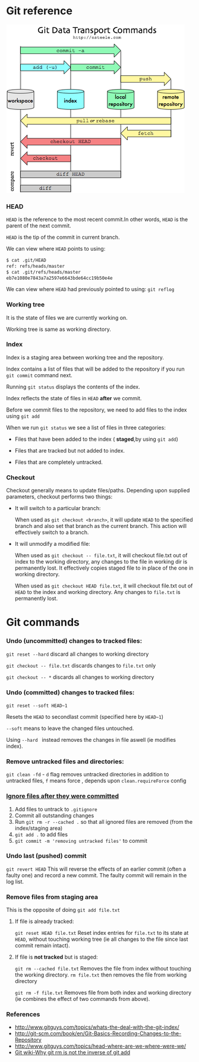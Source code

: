 Git reference
===

![](images/git-transport.png)
### HEAD

`HEAD` is the reference to the most recent commit.In other words, `HEAD` is the parent of the next commit.

`HEAD` is the tip of the commit in current branch.

We can view where `HEAD` points to using:

```
$ cat .git/HEAD
ref: refs/heads/master
$ cat .git/refs/heads/master
eb7e1080e7843a7a2597e6643bde64cc19b50e4e
```
We can view where `HEAD` had previously pointed to using: `git reflog`

### Working tree

It is the state of files we are currently working on.

Working tree is same as working directory.

### Index
Index is a staging area between working tree and the repository.

Index contains a list of files that will be added to the repository if you run `git commit` command next.

Running `git status` displays the contents of the index.

Index reflects the state of files in `HEAD` **after** we commit.

Before we commit files to the repository, we need to add files to the index using `git add`

When we run `git status` we see a list of files in three categories:

* Files that have been added to the index ( **staged**,by using `git add`)

* Files that are tracked but not added to index.

* Files that are completely untracked.


### Checkout

Checkout generally means to update files/paths.
Depending upon supplied parameters, checkout performs two things:

* It will switch to a particular branch:

   When used as `git checkout <branch>`, it will update `HEAD` to the specified branch and also set that branch as the current branch. This action will effectively switch to a branch.

* It will unmodify a modified file:

   When used as `git checkout -- file.txt`, it will checkout file.txt out of index to the working directory, any changes to the file in working dir is permanently lost. It effectively copies staged file to in place of the one in working directory.

   When used as `git checkout HEAD file.txt`, it will checkout file.txt out of `HEAD` to the index and working directory. Any changes to `file.txt` is permanently lost.

Git commands
===

### Undo (uncommitted) changes to tracked files:
`git reset --hard` discard all changes to working directory

`git checkout -- file.txt` discards changes to `file.txt` only

`git checkout -- *` discards all changes to working directory

### Undo (committed) changes to tracked files:
`git reset --soft HEAD~1` 

Resets the `HEAD` to secondlast commit (specified here by `HEAD~1`)

`--soft` means to leave the changed files untouched. 

Using `--hard ` instead removes the changes in file aswell (ie modifies index).

### Remove untracked files and directories:
`git clean -fd` - `d` flag removes untracked directories in addition to untracked files, `f` means force , depends upon `clean.requireForce` config

### [Ignore files after they were committed](http://stackoverflow.com/a/1139797)
1. Add files to untrack to `.gitignore`
2. Commit all outstanding changes
3. Run `git rm -r --cached .` so that all ignored files are removed (from the index/staging area)
4. `git add .` to add files
5. `git commit -m 'removing untracked files'` to commit

### Undo last (pushed) commit
`git revert HEAD` This will reverse the effects of an earlier commit (often a faulty one) and record a new commit. The faulty commit will remain in the log list.

### Remove files from staging area

This is the opposite of doing `git add file.txt`

1. If file is already tracked:

   `git reset HEAD file.txt` Reset index entries for `file.txt` to its state at `HEAD`, without touching working tree (ie all changes to the file since last commit remain intact). 

2. If file is **not tracked** but is staged:

   `git rm --cached file.txt` Removes the file from index without touching the working directory. `rm file.txt` then removes the file from working directory

   `git rm -f file.txt` Removes file from both index and working directory (ie combines the effect of two commands from above).

### References
* http://www.gitguys.com/topics/whats-the-deal-with-the-git-index/
* http://git-scm.com/book/en/Git-Basics-Recording-Changes-to-the-Repository
* http://www.gitguys.com/topics/head-where-are-we-where-were-we/
* [Git wiki-Why git rm is not the inverse of git add](https://git.wiki.kernel.org/index.php/GitFaq#Why_is_.22git_rm.22_not_the_inverse_of_.22git_add.22.3F)

